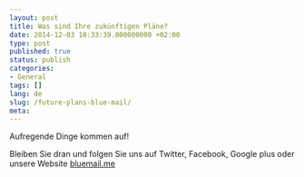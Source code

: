 ```yaml
---
layout: post
title: Was sind Ihre zukünftigen Pläne?
date: 2014-12-03 10:33:39.000000000 +02:00
type: post
published: true
status: publish
categories:
- General
tags: []
lang: de
slug: /future-plans-blue-mail/
meta:
---
```


Aufregende Dinge kommen auf!

Bleiben Sie dran und folgen Sie uns auf Twitter, Facebook, Google plus oder unsere Website [bluemail.me](https://bluemail.me/)
